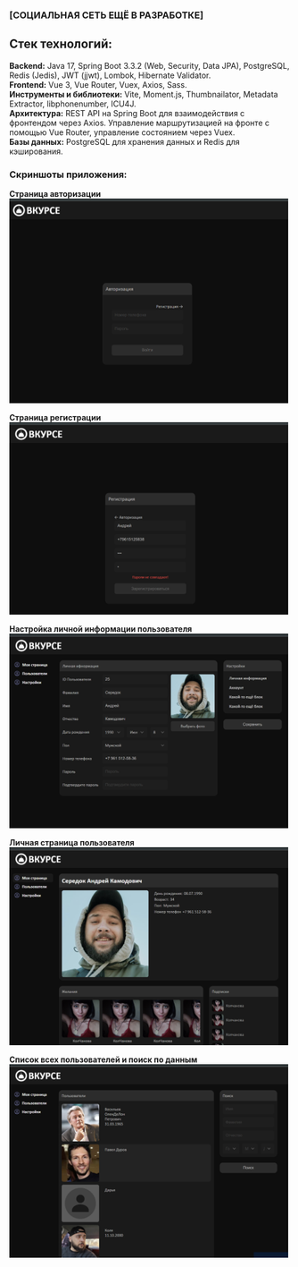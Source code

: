 <h3>[СОЦИАЛЬНАЯ СЕТЬ ЕЩЁ В РАЗРАБОТКЕ]</h3>

<h2>Стек технологий:</h2>

<b>Backend:</b> Java 17, Spring Boot 3.3.2 (Web, Security, Data JPA), PostgreSQL, Redis (Jedis), JWT (jjwt), Lombok, Hibernate Validator.<br/>
<b>Frontend:</b> Vue 3, Vue Router, Vuex, Axios, Sass.<br/>
<b>Инструменты и библиотеки:</b> Vite, Moment.js, Thumbnailator, Metadata Extractor, libphonenumber, ICU4J.<br/>
<b>Архитектура:</b> REST API на Spring Boot для взаимодействия с фронтендом через Axios. Управление маршрутизацией на фронте с помощью Vue Router, управление состоянием через Vuex.<br/>
<b>Базы данных:</b> PostgreSQL для хранения данных и Redis для кэширования.<br/>

### Скриншоты приложения:

**Страница авторизации**  
<img src="https://github.com/AdamRain94/birthday/blob/main/img_for_readme/1.png" alt="Страница авторизации" width="500"/>

**Страница регистрации**  
<img src="https://github.com/AdamRain94/birthday/blob/main/img_for_readme/2.png" alt="Страница регистрации" width="500"/>

**Настройка личной информации пользователя**  
<img src="https://github.com/AdamRain94/birthday/blob/main/img_for_readme/3.png" alt="Настройка личной информации пользователя" width="500"/>

**Личная страница пользователя**  
<img src="https://github.com/AdamRain94/birthday/blob/main/img_for_readme/4.png" alt="Личная страница пользователя" width="500"/>

**Список всех пользователей и поиск по данным**  
<img src="https://github.com/AdamRain94/birthday/blob/main/img_for_readme/5.png" alt="Список всех пользователей и поиск по данным" width="500"/>

